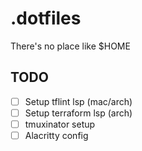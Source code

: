 # .dotfiles

There's no place like $HOME

## TODO
- [ ] Setup tflint lsp (mac/arch)
- [ ] Setup terraform lsp (arch)
- [ ] tmuxinator setup
- [ ] Alacritty config
